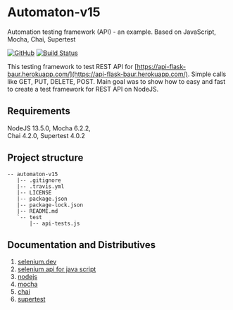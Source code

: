 # Automaton-v15

Automation testing framework (API) - an example. Based on JavaScript, Mocha, Chai, Supertest

[![GitHub](https://img.shields.io/github/license/mashape/apistatus.svg)](https://github.com/BurhanH/automaton-v15/blob/master/LICENSE)
[![Build Status](https://travis-ci.org/BurhanH/Automaton-v15.svg?branch=master)](https://travis-ci.org/BurhanH/Automaton-v15)


This testing framework to test REST API for [https://api-flask-baur.herokuapp.com/](https://api-flask-baur.herokuapp.com/). Simple calls like GET, PUT, DELETE, POST.
Main goal was to show how to easy and fast to create a test framework for REST API on NodeJS. 

## Requirements
NodeJS 13.5.0, Mocha 6.2.2, <br>
Chai 4.2.0, Supertest 4.0.2 <br>

## Project structure
```text
-- automaton-v15
   |-- .gitignore
   |-- .travis.yml
   |-- LICENSE
   |-- package.json
   |-- package-lock.json
   |-- README.md
   `-- test
       |-- api-tests.js
```
## Documentation and Distributives

1.  [selenium.dev](https://selenium.dev/documentation/en/)
2.  [selenium api for java script](https://selenium.dev/selenium/docs/api/javascript/index.html)
3.  [nodejs](https://nodejs.org/en/)
4.  [mocha](https://mochajs.org/)
5.  [chai](https://www.chaijs.com/)
6.  [supertest](https://github.com/visionmedia/supertest)
